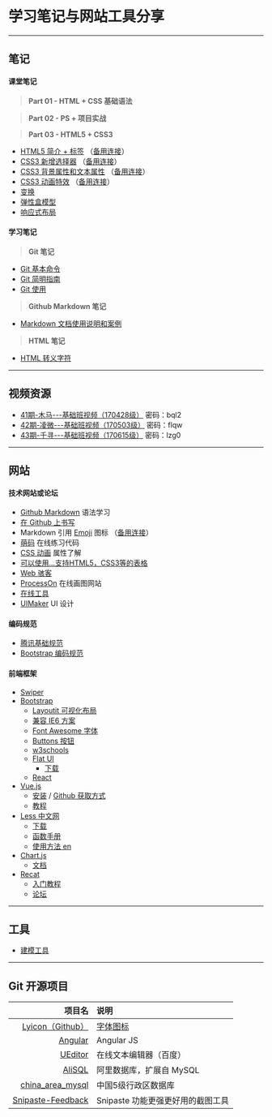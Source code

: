 # 学习笔记与网站工具分享

---

## 笔记

#### 课堂笔记

> **Part 01 - HTML + CSS 基础语法**

> **Part 02 - PS + 项目实战**

> **Part 03 - HTML5 + CSS3**

* [HTML5 简介 + 标签](part03/20170612_01.md) （[备用连接](http://note.youdao.com/share/?id=59997b749c139857c4c17ffd1eb7f5e3&type=note#/)）
* [CSS3 新增选择器](part03/20170613_02.md) （[备用连接](http://note.youdao.com/share/?id=0152d97a343e5f6697e48f45f134f124&type=note#/)）
* [CSS3 背景属性和文本属性](part03/20170616_03.md) （[备用连接](http://note.youdao.com/share/?id=404b0cdd7d9c4222781e03eb9acbfd7e&type=note#/)）
* [CSS3 动画特效](part03/20170617_04/20170617_04.md) （[备用连接](http://note.youdao.com/share/?id=1576bca21a103112f3e6a2d8ee1a4f99&type=note#/)）
* [变换](part03/20170621_05/20170621_05.md)
* [弹性盒模型](part03/20170622_06/20170622_06.md)
* [响应式布局](part03/20170625_08/20170625_08.md)

#### 学习笔记

> **Git 笔记**

* [Git 基本命令](git-notes/Git基本命令.md)
* [Git 简明指南](git-notes/Git简明指南.md)
* [Git 使用](git-notes/Git使用.md)

> **Github Markdown 笔记**

* [Markdown 文档使用说明和案例](markdown/Markdown文档使用说明和案例.md)

> **HTML 笔记**

* [HTML 转义字符](web/HTML转义字符.md)

---

## 视频资源

* [41期-木马---基础班视频（170428级）](http://pan.baidu.com/s/1nvjtzDJ) 密码：bql2
* [42期-凌微---基础班视频（170503级）](http://pan.baidu.com/s/1eSP6aTO) 密码：flqw
* [43期-千寻---基础班视频（170615级）](http://pan.baidu.com/s/1slz2IHB) 密码：lzg0

---

## 网站

#### 技术网站或论坛

* [Github Markdown](https://guides.github.com/features/mastering-markdown/) 语法学习
* [在 Github 上书写](https://help.github.com/categories/writing-on-github/)
* Markdown 引用 [Emoji](http://emoji-cheat-sheet.com/) 图标 （[备用连接](https://www.webpagefx.com/tools/emoji-cheat-sheet/)）
* [萌码](http://www.mengma.com/) 在线练习代码
* [CSS 动画](http://oli.jp/2010/css-animatable-properties/) 属性了解
* [可以使用...支持HTML5，CSS3等的表格](http://caniuse.com/)
* [Web 骇客](http://www.webhek.com)
* [ProcessOn](https://www.processon.com/) 在线画图网站
* [在线工具](http://tool.oschina.net/)
* [UIMaker](http://www.uimaker.com) UI 设计

#### 编码规范

* [腾讯基础规范](http://tguide.qq.com/main/index.htm)
* [Bootstrap 编码规范](http://codeguide.bootcss.com/)

#### 前端框架

* [Swiper](http://www.swiper.com.cn/)
* [Bootstrap](http://www.bootcss.com/)
    + [Layoutit 可视化布局](http://www.bootcss.com/p/layoutit/)
    + [兼容 IE6 方案](http://www.bootcss.com/p/bsie/)
    + [Font Awesome 字体](http://www.bootcss.com/p/font-awesome/)
    + [Buttons 按钮](http://www.bootcss.com/p/buttons/)
    + [w3schools](http://w3schools.bootcss.com/default.html)
    + [Flat UI](http://www.bootcss.com/p/flat-ui/)
        - [下载](https://github.com/designmodo/Flat-UI/archive/master.zip)
    + [React](https://react.bootcss.com/)
* [Vue.js](https://cn.vuejs.org/)
    + [安装](https://cn.vuejs.org/v2/guide/installation.html) / [Github 获取方式](https://github.com/vuejs/vue)
    + [教程](https://cn.vuejs.org/v2/guide/)
* [Less 中文网](http://lesscss.cn/)
    + [下载](http://lesscss.cn/#download-options)
    + [函数手册](http://lesscss.cn/functions/)
    + [使用方法 en](http://lesscss.cn/usage/)
* [Chart.js](http://www.chartjs.org/)
    + [文档](http://www.chartjs.org/docs/latest/)
* [Recat]()
    + [入门教程](http://www.ruanyifeng.com/blog/2015/03/react.html)
    + [论坛](http://react-china.org/)

---

## 工具

* [建模工具](http://www.oschina.net/project/tag/83/)

---

## Git 开源项目

项目名|说明
---:|:---
[Lyicon（Github）](https://github.com/ijry/lyicon.git)|[字体图标](http://lyicon.lingyun.net/)
[Angular](https://github.com/angular/angular.git)|Angular JS
[UEditor](https://github.com/fex-team/ueditor.git)|在线文本编辑器（百度）
[AliSQL](https://github.com/alibaba/AliSQL.git)|阿里数据库，扩展自 MySQL
[china_area_mysql](https://github.com/kakuilan/china_area_mysql.git)|中国5级行政区数据库
[Snipaste-Feedback](https://github.com/liulex/Snipaste-Feedback.git)|Snipaste 功能更强更好用的截图工具
